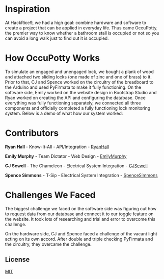 # Inspiration
At HackRice9, we had a high goal: combine hardware and software to create a project that can be applied in everyday life. Thus came OccuPotty, the premier way to know whether a bathroom stall is occupied or not so you can avoid a long walk just to find out it is occupied.

# How OccuPotty Works
To simulate an engaged and unengaged lock, we bought a plank of wood and attached two sliding locks (one made of zinc and one of brass) to it. Prior to that, CJ and Spence worked on the circuitry of the breadboard to the Arduino and used PyFirmata to make it fully functioning. On the software side, Emily worked on the website design in Bootstrap Studio and Ryan worked on creating the API and configuring the database. Once everything was fully functioning separately, we connected all three components and officially completed a fully functioning lock monitoring system. Below is a demo of what how our system worked:

# Contributors
**Ryan Hall** - Know-It-All - API/Integration - [RyanHall](https://github.com/ryancorridor)

**Emily Murphy** - Team Dictator - Web Design - [EmilyMurphy](https://github.com/emurph1)

**CJ Sewell** - The Chameleon - Electrical System Integration - [CJSewell](https://github.com/Chao07)

**Spence Simmons** - T-Sip - Electrical System Integration - [SpenceSimmons](https://github.com/SpenceSimm)


# Challenges We Faced
The biggest challenge we faced on the software side was figuring out how to request data from our database and connect it to our toggle feature on the website. It took lots of researching and trial and error to overcome this challenge.

On the hardware side, CJ and Spence faced a challenge of the vacant light acting on its own accord. After double and triple checking PyFirmata and the circuitry, they overcame the challenge.

## License
[MIT](https://choosealicense.com/licenses/mit/)
